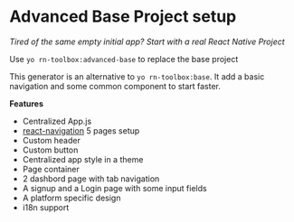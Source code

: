 # Advanced Base Project setup

*Tired of the same empty initial app? Start with a real React Native Project*

Use `yo rn-toolbox:advanced-base` to replace the base project

This generator is an alternative to `yo rn-toolbox:base`. It add a basic navigation and some common component to start faster.

**Features**
- Centralized App.js
- [react-navigation](https://github.com/react-community/react-navigation) 5 pages setup
- Custom header
- Custom button
- Centralized app style in a theme
- Page container
- 2 dashbord page with tab navigation
- A signup and a Login page with some input fields
- A platform specific design
- i18n support
